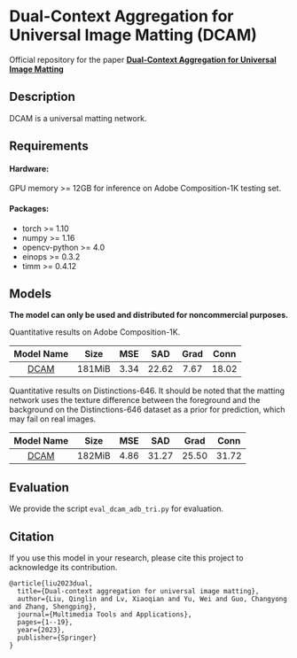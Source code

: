 # Dual-Context Aggregation for Universal Image Matting (DCAM)

Official repository for the paper [**Dual-Context Aggregation for Universal Image Matting**](https://link.springer.com/article/10.1007/s11042-023-17517-w)

## Description

DCAM is a universal matting network.

## Requirements
#### Hardware:

GPU memory >= 12GB for inference on Adobe Composition-1K testing set.

#### Packages:

- torch >= 1.10
- numpy >= 1.16
- opencv-python >= 4.0
- einops >= 0.3.2
- timm >= 0.4.12

## Models
**The model can only be used and distributed for noncommercial purposes.** 

Quantitative results on Adobe Composition-1K.

| Model Name  |   Size   | MSE | SAD | Grad | Conn |
| :------------: |:-----------:| :----:|:---:|:---:|:---:|
| [DCAM](https://pan.baidu.com/s/1dbn_v-qYi8rMN_DrcPUhYA?pwd=klrb) | 181MiB | 3.34 | 22.62 | 7.67 | 18.02 |

Quantitative results on Distinctions-646.
It should be noted that the matting network uses the texture difference between the foreground and the background on the Distinctions-646 dataset as a prior for prediction, which may fail on real images.

| Model Name  |   Size   | MSE | SAD | Grad | Conn |
| :------------: |:-----------:| :----:|:---:|:---:|:---:|
| [DCAM](https://pan.baidu.com/s/1u21PG2njLTEfyHajqjz88A?pwd=gtr1) | 182MiB | 4.86 | 31.27 | 25.50 | 31.72 |


## Evaluation
We provide the script `eval_dcam_adb_tri.py`  for evaluation. 

## Citation

If you use this model in your research, please cite this project to acknowledge its contribution.

```plaintext
@article{liu2023dual,
  title={Dual-context aggregation for universal image matting},
  author={Liu, Qinglin and Lv, Xiaoqian and Yu, Wei and Guo, Changyong and Zhang, Shengping},
  journal={Multimedia Tools and Applications},
  pages={1--19},
  year={2023},
  publisher={Springer}
}
```
